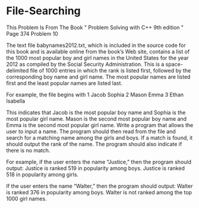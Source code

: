 # File-Searching

This Problem Is From The Book " Problem Solving with C++ 9th edition " Page 374 Problem 10

  The text file babynames2012.txt, which is included in the source code for this book and is available online from the book’s Web site, contains a list of the 1000 most popular boy and girl names in the United States for the year 2012 as compiled by the Social Security Administration. This is a space-delimited file of 1000 entries in which the rank is listed first, followed by the corresponding boy name and girl name. The most popular names are listed first and the least popular names are listed last.

For example, the file begins with
  1 Jacob Sophia
  2 Mason Emma
  3 Ethan Isabella
  
  This indicates that Jacob is the most popular boy name and Sophia is the most popular girl name. Mason is the second most popular boy name and Emma is the second most popular girl name. Write a program that allows the user to input a name. The program should then read from the file and search for a matching name among the girls and boys. If a match is found, it should output the rank of the name. The program should also indicate if there is no match.

For example, if the user enters the name “Justice,” then the program should output:
  Justice is ranked 519 in popularity among boys.
  Justice is ranked 518 in popularity among girls.

If the user enters the name “Walter,” then the program should output:
  Walter is ranked 376 in popularity among boys.
  Walter is not ranked among the top 1000 girl names.
